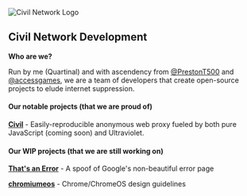![Civil Network Logo](https://avatars.githubusercontent.com/u/162266204?s=400&v=4)

## Civil Network Development


**Who are we?** 


Run by me (Quartinal) and with ascendency from [@PrestonT500](https://github.com/PrestonT500) and [@accessgames](https://github.com/accessgames), we are a team of developers that create open-source projects to elude internet suppression.


#### Our notable projects (that we are proud of)


**[Civil](https://github.com/civilnetwork-dev/Civil)** - Easily-reproducible anonymous web proxy fueled by both pure JavaScript (coming soon) and Ultraviolet.

#### Our WIP projects (that we are still working on)

**[That's an Error](https://github.com/civilnetwork-dev/ThatsAnError)** - A spoof of Google's non-beautiful error page

**[chromiumeos](https://github.com/civilnetwork-dev/chromiumeos)** - Chrome/ChromeOS design guidelines
